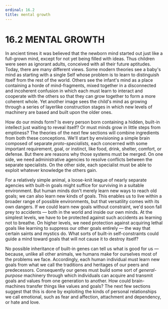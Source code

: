 ```yaml
---
ordinal: 16.2
title: mental growth
---
```


# 16.2 MENTAL GROWTH 

<p>In ancient times it was believed that the newborn mind started out just like a full-grown mind, except for not yet being filled with ideas. Thus children were seen as ignorant adults, conceived with all their future aptitudes. Today, there are many different views. Some modern theories see a baby's mind as starting with a single Self whose problem is to learn to distinguish itself from the rest of the world. Others see the infant's mind as a place containing a horde of mind-fragments, mixed together in a disconnected and incoherent confusion in which each must learn to interact and cooperate with the others so that they can grow together to form a more coherent whole. Yet another image sees the child's mind as growing through a series of layerlike construction stages in which new levels of machinery are based and built upon the older ones.</p>
<p>How do our minds form? Is every person born containing a hidden, built-in intellect just waiting to reveal itself? Or must minds grow in little steps from emptiness? The theories of the next few sections will combine ingredients from both these conceptions. We'll start by envisioning a simple brain composed of separate <em>proto-specialists,</em> each concerned with some important requirement, goal, or instinct, like food, drink, shelter, comfort, or defense. But there are reasons why those systems must be merged. On one side, we need administrative agencies to resolve conflicts between the separate specialists. On the other side, each specialist must be able to exploit whatever knowledge the others gain.</p>
<p>For a relatively simple animal, a loose-knit league of nearly separate agencies with built-in goals might suffice for surviving in a suitable environment. But human minds don't merely learn new ways to reach old goals; we can also learn new kinds of goals. This enables us to live within a broader range of possible environments, but that versatility comes with its own dangers. If we could learn new goals without constraint, we'd soon fall prey to accidents &mdash; both in the world and inside our own minds. At the simplest levels, we have to be protected against such accidents as learning not to breathe. On higher levels, we need protection against acquiring lethal goals like learning to suppress our other goals entirely &mdash; the way that certain saints and mystics do. What sorts of built-in self-constraints could guide a mind toward goals that will not cause it to destroy itself?</p>
<p>No possible inheritance of built-in genes can tell us what is good for us &mdash; because, unlike all other animals, we humans make for ourselves most of the problems we face. Accordingly, each human individual must learn new goals from what we call the traditions and heritages of our peers and predecessors. Consequently our genes must build some sort of <em>general-purpose</em> machinery through which individuals can acquire and transmit goals and values from one generation to another. How could brain-machines transfer things like values and goals? The next few sections suggest that this is done by exploiting the kinds of personal relationships we call emotional, such as fear and affection, attachment and dependency, or hate and love.</p>